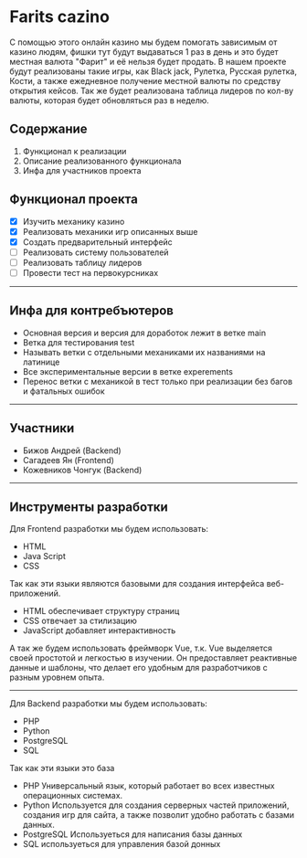 # Farits cazino

С помощью этого онлайн казино мы будем помогать зависимым от казино людям, фишки тут будут выдаваться 1 раз в день и это будет местная валюта "Фарит" и её нельзя будет продать. В нашем проекте будут реализованы такие игры, как Black jack, Рулетка, Русская рулетка, Кости, а также ежедневное получение местной валюты по средству открытия кейсов. Так же будет реализована таблица лидеров по кол-ву валюты, которая будет обновляться раз в неделю.

## Содержание

1. Функционал к реализации
2. Описание реализованного функционала
3. Инфа для участников проекта

## Функционал проекта

- [x] Изучить механику казино
- [x] Реализовать механики игр описанных выше
- [x] Создать предварительный интерфейс
- [ ] Реализовать систему пользователей
- [ ] Реализовать таблицу лидеров
- [ ] Провести тест на первокурсниках

---

## Инфа для контребъютеров

- Основная версия и версия для доработок лежит в ветке main
- Ветка для тестирования test
- Называть ветки с отдельными механиками их названиями на латинице
- Все экспериментальные версии в ветке experements
- Перенос ветки с механикой в тест только при реализации без багов и фатальных ошибок

---

## Участники

- Бижов Андрей (Backend)
- Сагадеев Ян (Frontend)
- Кожевников Чонгук (Backend)

---

## Инструменты разработки

Для Frontend разработки мы будем использовать:

- HTML
- Java Script
- CSS

Так как эти языки являются базовыми для создания интерфейса веб-приложений. 

- HTML обеспечивает структуру страниц
- CSS отвечает за стилизацию
- JavaScript добавляет интерактивность

А так же будем использовать фреймворк Vue, т.к. Vue выделяется своей простотой и легкостью в изучении. Он предоставляет реактивные данные и шаблоны, что делает его удобным для разработчиков с разным уровнем опыта.

---

Для Backend разработки мы будем использовать:

- PHP
- Python
- PostgreSQL
- SQL

Так как эти языки это база

- PHP Универсальный язык, который работает во всех известных операционных системах.
- Python Используется для создания серверных частей приложений, создания игр для сайта, а также позволит удобно работать с базами данных.
- PostgreSQL Используеться для написания базы данных
- SQL используеться для управления базой донных


